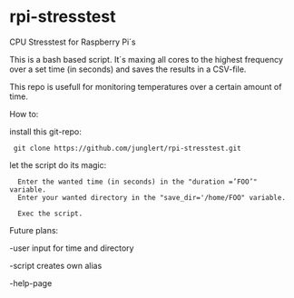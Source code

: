 # rpi-stresstest
CPU Stresstest for Raspberry Pi´s

This is a bash based script. It´s maxing all cores to the highest frequency over a set time (in seconds) 
and saves the results in a CSV-file.

This repo is usefull for monitoring temperatures over a certain amount of time.

How to:
  
  install this git-repo:
  
     git clone https://github.com/junglert/rpi-stresstest.git

  
  let the script do its magic:
  
      Enter the wanted time (in seconds) in the "duration =’FOO’" variable.
      Enter your wanted directory in the "save_dir='/home/FOO" variable.
      
      Exec the script.


Future plans:

  -user input for time and directory
  
  -script creates own alias
  
  -help-page
